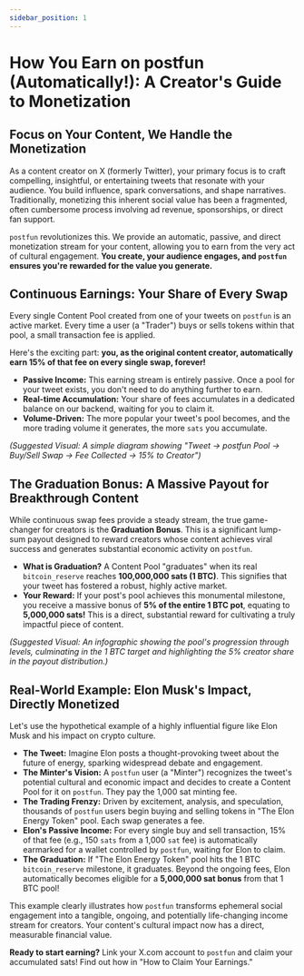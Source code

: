 ```yaml
---
sidebar_position: 1
---
```


# How You Earn on postfun (Automatically!): A Creator's Guide to Monetization

## Focus on Your Content, We Handle the Monetization

As a content creator on X (formerly Twitter), your primary focus is to craft compelling, insightful, or entertaining tweets that resonate with your audience. You build influence, spark conversations, and shape narratives. Traditionally, monetizing this inherent social value has been a fragmented, often cumbersome process involving ad revenue, sponsorships, or direct fan support.

`postfun` revolutionizes this. We provide an automatic, passive, and direct monetization stream for your content, allowing you to earn from the very act of cultural engagement. **You create, your audience engages, and `postfun` ensures you're rewarded for the value you generate.**

## Continuous Earnings: Your Share of Every Swap

Every single Content Pool created from one of your tweets on `postfun` is an active market. Every time a user (a "Trader") buys or sells tokens within that pool, a small transaction fee is applied.

Here's the exciting part: **you, as the original content creator, automatically earn 15% of that fee on every single swap, forever!**

*   **Passive Income:** This earning stream is entirely passive. Once a pool for your tweet exists, you don't need to do anything further to earn.
*   **Real-time Accumulation:** Your share of fees accumulates in a dedicated balance on our backend, waiting for you to claim it.
*   **Volume-Driven:** The more popular your tweet's pool becomes, and the more trading volume it generates, the more `sats` you accumulate.

*(Suggested Visual: A simple diagram showing "Tweet -> postfun Pool -> Buy/Sell Swap -> Fee Collected -> 15% to Creator")*

## The Graduation Bonus: A Massive Payout for Breakthrough Content

While continuous swap fees provide a steady stream, the true game-changer for creators is the **Graduation Bonus**. This is a significant lump-sum payout designed to reward creators whose content achieves viral success and generates substantial economic activity on `postfun`.

*   **What is Graduation?** A Content Pool "graduates" when its real `bitcoin_reserve` reaches **100,000,000 sats (1 BTC)**. This signifies that your tweet has fostered a robust, highly active market.
*   **Your Reward:** If your post's pool achieves this monumental milestone, you receive a massive bonus of **5% of the entire 1 BTC pot**, equating to **5,000,000 sats!** This is a direct, substantial reward for cultivating a truly impactful piece of content.

*(Suggested Visual: An infographic showing the pool's progression through levels, culminating in the 1 BTC target and highlighting the 5% creator share in the payout distribution.)*

## Real-World Example: Elon Musk's Impact, Directly Monetized

Let's use the hypothetical example of a highly influential figure like Elon Musk and his impact on crypto culture.

*   **The Tweet:** Imagine Elon posts a thought-provoking tweet about the future of energy, sparking widespread debate and engagement.
*   **The Minter's Vision:** A `postfun` user (a "Minter") recognizes the tweet's potential cultural and economic impact and decides to create a Content Pool for it on `postfun`. They pay the 1,000 sat minting fee.
*   **The Trading Frenzy:** Driven by excitement, analysis, and speculation, thousands of `postfun` users begin buying and selling tokens in "The Elon Energy Token" pool. Each swap generates a fee.
*   **Elon's Passive Income:** For every single buy and sell transaction, 15% of that fee (e.g., 150 `sats` from a 1,000 `sat` fee) is automatically earmarked for a wallet controlled by `postfun`, waiting for Elon to claim.
*   **The Graduation:** If "The Elon Energy Token" pool hits the 1 BTC `bitcoin_reserve` milestone, it graduates. Beyond the ongoing fees, Elon automatically becomes eligible for a **5,000,000 sat bonus** from that 1 BTC pool!

This example clearly illustrates how `postfun` transforms ephemeral social engagement into a tangible, ongoing, and potentially life-changing income stream for creators. Your content's cultural impact now has a direct, measurable financial value.

**Ready to start earning?** Link your X.com account to `postfun` and claim your accumulated sats! Find out how in "How to Claim Your Earnings."